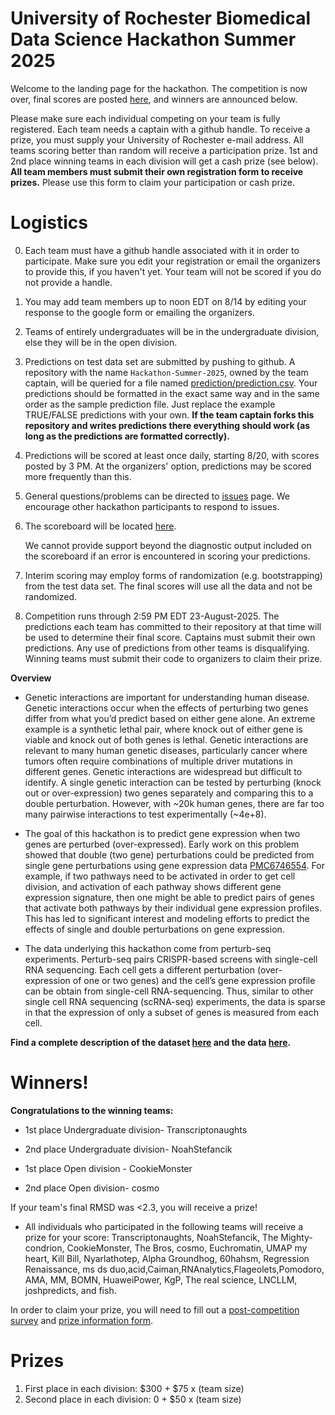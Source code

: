 # University of Rochester Biomedical Data Science Hackathon Summer 2025
Welcome to the landing page for the hackathon. The competition is now over, final scores are posted [here](Leaderboard.Hackathon.2025.md), and winners are announced below.   

 Please make sure each individual competing on your team is fully registered. Each team needs a captain with a github handle. To receive a prize, you must supply your University of Rochester e-mail address. All teams scoring better than random will receive a participation prize. 1st and 2nd place winning teams in each division will get a cash prize (see below).
 **All team members must submit their own registration form to receive prizes.**  Please use this form to claim your participation or cash prize. 


# Logistics

0.   Each team must have a github handle associated with it in order to participate.  Make sure you edit your registration or email the organizers to provide this, if you haven't yet. Your team will not be scored if you do not provide a handle.
1.   You may add team members up
to noon EDT on 8/14 by editing your response to the google form or emailing the organizers.
2.  Teams of entirely undergraduates will be in the undergraduate
division, else they will be in the open division.
3.  Predictions on test data set are submitted by pushing to
    github.  A repository with the name `Hackathon-Summer-2025`,
    owned by the team captain, will
    be queried for a file named [prediction/prediction.csv](prediction/prediction.csv). Your predictions should be formatted in the exact same way and in the same order as the sample prediction file. Just replace the example TRUE/FALSE predictions with your own.  **If the team captain forks this
    repository and writes predictions there everything should work
    (as long as the predictions are formatted correctly).** 
2.  Predictions will be scored at least once daily, starting 8/20, with
    scores posted by 3 PM.  At
    the organizers' option, predictions may be scored more frequently
    than this.
2.  General questions/problems can be directed to [issues](https://github.com/Rochester-Biomedical-DS/Hackathon-Summer-2025/issues) page.  We encourage other hackathon participants to respond to issues.
3.  The scoreboard will be located
    [here](Leaderboard.Hackathon.2025.md).
   
    We  cannot provide support
    beyond the diagnostic output included on the scoreboard if an error is
    encountered in scoring your predictions.
5.  Interim scoring may employ forms of randomization (e.g. bootstrapping) from the test data set.  The final scores will use all the data and not be randomized.
4.  Competition runs through 2:59 PM EDT 23-August-2025.  The predictions each team has committed to their repository at that time will be used to determine their final score. Captains must submit their own predictions. Any use of predictions from other teams is disqualifying. Winning teams must submit their code to organizers to claim their prize.

**Overview**

- Genetic interactions are important for understanding human disease. Genetic interactions occur when the effects of perturbing two genes differ from what you’d predict based on either gene alone. An extreme example is a synthetic lethal pair, where knock out of either gene is viable and knock out of both genes is lethal. Genetic interactions are relevant to many human genetic diseases, particularly cancer where tumors often require combinations of multiple driver mutations in different genes. Genetic interactions are widespread but difficult to identify. A single genetic interaction can be tested by perturbing (knock out or over-expression) two genes separately and comparing this to a double perturbation. However, with ~20k human genes, there are far too many pairwise interactions to test experimentally (~4e+8).

- The goal of this hackathon is to predict gene expression when two genes are perturbed (over-expressed). Early work on this problem showed that double (two gene) perturbations could be predicted from single gene perturbations using gene expression data [PMC6746554](https://pubmed.ncbi.nlm.nih.gov/31395745/). For example, if two pathways need to be activated in order to get cell division, and activation of each pathway shows different gene expression signature, then one might be able to predict pairs of genes that activate both pathways by their individual gene expression profiles. This has led to significant interest and modeling efforts to predict the effects of single and double perturbations on gene expression.

- The data underlying this hackathon come from perturb-seq experiments. Perturb-seq pairs CRISPR-based screens with single-cell RNA sequencing. Each cell gets a different perturbation (over-expression of one or two genes) and the cell’s gene expression profile can be obtain from single-cell RNA-sequencing. Thus, similar to other single cell RNA sequencing (scRNA-seq) experiments, the data is sparse in that the expression of only a subset of genes is measured from each cell.

**Find a complete description of the dataset [here](Data.Description.md) and the data [here](/data).**

# Winners!
   
**Congratulations to the winning teams:**
   
 * 1st place Undergraduate division- Transcriptonaughts
 * 2nd place Undergraduate division- NoahStefancik
 
 * 1st place Open division - CookieMonster
 * 2nd place Open division- cosmo

If your team's final RMSD was <2.3, you will receive a prize! 
* All individuals who participated in the following teams will receive a prize for your score: Transcriptonaughts, NoahStefancik, The Mighty-condrion, CookieMonster, The Bros, cosmo, Euchromatin, UMAP my heart, Kill Bill, Nyarlathotep, Alpha Groundhog, 60hahsm, Regression Renaissance, ms ds	duo,acid,Caiman,RNAnalytics,Flageolets,Pomodoro, AMA, MM, BOMN, HuaweiPower, KgP, The real science, LNCLLM, joshpredicts, and fish.

In order to claim your prize, you will need to fill out a [post-competition survey](https://forms.gle/9gJPtp2dZQgdgSFg9) and [prize information form](https://forms.gle/dKJUQkzPdCAkt9ZBA).

# Prizes
   
1.  First place in each division: $300 + $75 x (team size)
2.  Second place in each division: 0 + $50 x (team size)
  

